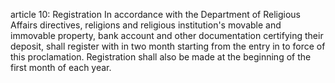 article 10: Registration
In accordance with the Department of Religious Affairs directives, religions and religious institution&#39;s movable and immovable property, bank account and other documentation certifying their deposit, shall register with in two month starting from the entry in to force of this proclamation. Registration shall also be made at the beginning of the first month of each year.
<ul>
</ul>